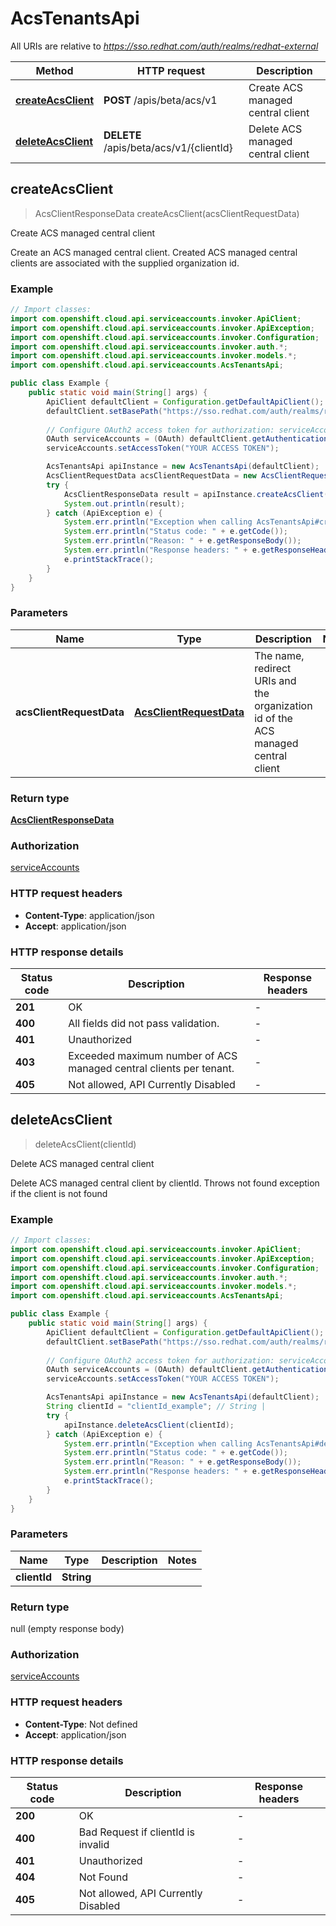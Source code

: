 # AcsTenantsApi

All URIs are relative to *https://sso.redhat.com/auth/realms/redhat-external*

Method | HTTP request | Description
------------- | ------------- | -------------
[**createAcsClient**](AcsTenantsApi.md#createAcsClient) | **POST** /apis/beta/acs/v1 | Create ACS managed central client
[**deleteAcsClient**](AcsTenantsApi.md#deleteAcsClient) | **DELETE** /apis/beta/acs/v1/{clientId} | Delete ACS managed central client



## createAcsClient

> AcsClientResponseData createAcsClient(acsClientRequestData)

Create ACS managed central client

Create an ACS managed central client. Created ACS managed central clients are associated with the supplied organization id.

### Example

```java
// Import classes:
import com.openshift.cloud.api.serviceaccounts.invoker.ApiClient;
import com.openshift.cloud.api.serviceaccounts.invoker.ApiException;
import com.openshift.cloud.api.serviceaccounts.invoker.Configuration;
import com.openshift.cloud.api.serviceaccounts.invoker.auth.*;
import com.openshift.cloud.api.serviceaccounts.invoker.models.*;
import com.openshift.cloud.api.serviceaccounts.AcsTenantsApi;

public class Example {
    public static void main(String[] args) {
        ApiClient defaultClient = Configuration.getDefaultApiClient();
        defaultClient.setBasePath("https://sso.redhat.com/auth/realms/redhat-external");
        
        // Configure OAuth2 access token for authorization: serviceAccounts
        OAuth serviceAccounts = (OAuth) defaultClient.getAuthentication("serviceAccounts");
        serviceAccounts.setAccessToken("YOUR ACCESS TOKEN");

        AcsTenantsApi apiInstance = new AcsTenantsApi(defaultClient);
        AcsClientRequestData acsClientRequestData = new AcsClientRequestData(); // AcsClientRequestData | The name, redirect URIs and the organization id of the ACS managed central client
        try {
            AcsClientResponseData result = apiInstance.createAcsClient(acsClientRequestData);
            System.out.println(result);
        } catch (ApiException e) {
            System.err.println("Exception when calling AcsTenantsApi#createAcsClient");
            System.err.println("Status code: " + e.getCode());
            System.err.println("Reason: " + e.getResponseBody());
            System.err.println("Response headers: " + e.getResponseHeaders());
            e.printStackTrace();
        }
    }
}
```

### Parameters


Name | Type | Description  | Notes
------------- | ------------- | ------------- | -------------
 **acsClientRequestData** | [**AcsClientRequestData**](AcsClientRequestData.md)| The name, redirect URIs and the organization id of the ACS managed central client |

### Return type

[**AcsClientResponseData**](AcsClientResponseData.md)

### Authorization

[serviceAccounts](../README.md#serviceAccounts)

### HTTP request headers

- **Content-Type**: application/json
- **Accept**: application/json


### HTTP response details
| Status code | Description | Response headers |
|-------------|-------------|------------------|
| **201** | OK |  -  |
| **400** | All fields did not pass validation. |  -  |
| **401** | Unauthorized |  -  |
| **403** | Exceeded maximum number of ACS managed central clients per tenant. |  -  |
| **405** | Not allowed, API Currently Disabled |  -  |


## deleteAcsClient

> deleteAcsClient(clientId)

Delete ACS managed central client

Delete ACS managed central client by clientId. Throws not found exception if the client is not found

### Example

```java
// Import classes:
import com.openshift.cloud.api.serviceaccounts.invoker.ApiClient;
import com.openshift.cloud.api.serviceaccounts.invoker.ApiException;
import com.openshift.cloud.api.serviceaccounts.invoker.Configuration;
import com.openshift.cloud.api.serviceaccounts.invoker.auth.*;
import com.openshift.cloud.api.serviceaccounts.invoker.models.*;
import com.openshift.cloud.api.serviceaccounts.AcsTenantsApi;

public class Example {
    public static void main(String[] args) {
        ApiClient defaultClient = Configuration.getDefaultApiClient();
        defaultClient.setBasePath("https://sso.redhat.com/auth/realms/redhat-external");
        
        // Configure OAuth2 access token for authorization: serviceAccounts
        OAuth serviceAccounts = (OAuth) defaultClient.getAuthentication("serviceAccounts");
        serviceAccounts.setAccessToken("YOUR ACCESS TOKEN");

        AcsTenantsApi apiInstance = new AcsTenantsApi(defaultClient);
        String clientId = "clientId_example"; // String | 
        try {
            apiInstance.deleteAcsClient(clientId);
        } catch (ApiException e) {
            System.err.println("Exception when calling AcsTenantsApi#deleteAcsClient");
            System.err.println("Status code: " + e.getCode());
            System.err.println("Reason: " + e.getResponseBody());
            System.err.println("Response headers: " + e.getResponseHeaders());
            e.printStackTrace();
        }
    }
}
```

### Parameters


Name | Type | Description  | Notes
------------- | ------------- | ------------- | -------------
 **clientId** | **String**|  |

### Return type

null (empty response body)

### Authorization

[serviceAccounts](../README.md#serviceAccounts)

### HTTP request headers

- **Content-Type**: Not defined
- **Accept**: application/json


### HTTP response details
| Status code | Description | Response headers |
|-------------|-------------|------------------|
| **200** | OK |  -  |
| **400** | Bad Request if clientId is invalid |  -  |
| **401** | Unauthorized |  -  |
| **404** | Not Found |  -  |
| **405** | Not allowed, API Currently Disabled |  -  |

